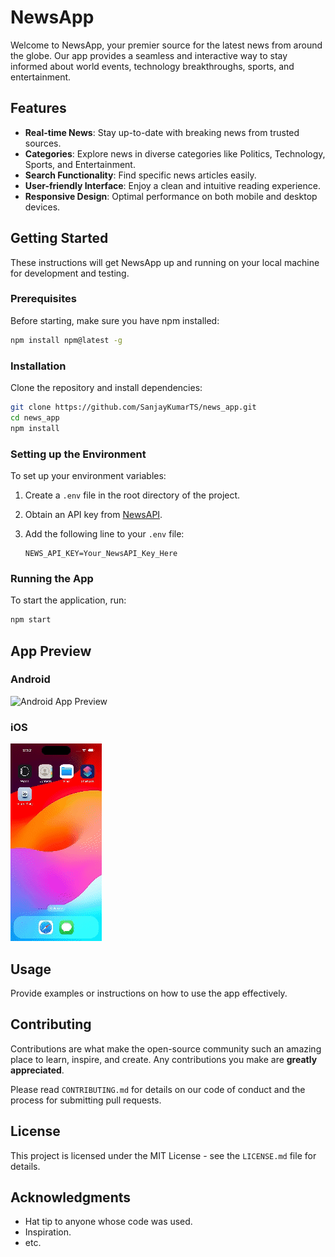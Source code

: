 # NewsApp

Welcome to NewsApp, your premier source for the latest news from around the globe. Our app provides a seamless and interactive way to stay informed about world events, technology breakthroughs, sports, and entertainment.

## Features

- **Real-time News**: Stay up-to-date with breaking news from trusted sources.
- **Categories**: Explore news in diverse categories like Politics, Technology, Sports, and Entertainment.
- **Search Functionality**: Find specific news articles easily.
- **User-friendly Interface**: Enjoy a clean and intuitive reading experience.
- **Responsive Design**: Optimal performance on both mobile and desktop devices.

## Getting Started

These instructions will get NewsApp up and running on your local machine for development and testing.

### Prerequisites

Before starting, make sure you have npm installed:

```bash
npm install npm@latest -g
```

### Installation

Clone the repository and install dependencies:

```bash
git clone https://github.com/SanjayKumarTS/news_app.git
cd news_app
npm install
```

### Setting up the Environment

To set up your environment variables:

1. Create a `.env` file in the root directory of the project.
2. Obtain an API key from [NewsAPI](https://newsapi.org/).
3. Add the following line to your `.env` file:

   ```
   NEWS_API_KEY=Your_NewsAPI_Key_Here
   ```

### Running the App

To start the application, run:

```bash
npm start
```

## App Preview

### Android

![Android App Preview](recording/android-gif.gif)

### iOS

![iOS App Preview](recording/ios-gif.gif)

## Usage

Provide examples or instructions on how to use the app effectively.

## Contributing

Contributions are what make the open-source community such an amazing place to learn, inspire, and create. Any contributions you make are **greatly appreciated**.

Please read `CONTRIBUTING.md` for details on our code of conduct and the process for submitting pull requests.

## License

This project is licensed under the MIT License - see the `LICENSE.md` file for details.

## Acknowledgments

- Hat tip to anyone whose code was used.
- Inspiration.
- etc.
